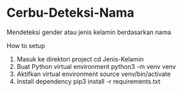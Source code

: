 # Cerbu-Deteksi-Nama
Mendeteksi gender atau jenis kelamin berdasarkan nama

How to setup
1. Masuk ke direktori project cd Jenis-Kelamin
2. Buat Python virtual environment python3 -m venv venv
3. Aktifkan virtual environment source venv/bin/activate
4. Install dependency pip3 install -r requirements.txt
